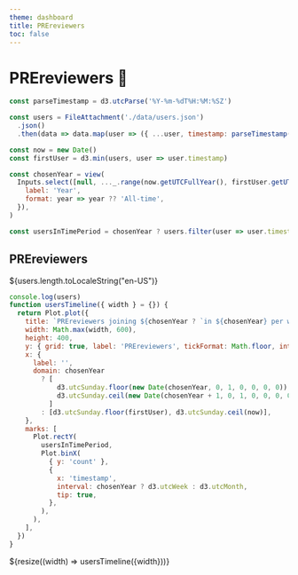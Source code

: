 ```yaml
---
theme: dashboard
title: PREreviewers
toc: false
---
```


# PREreviewers 🫅

```js
const parseTimestamp = d3.utcParse('%Y-%m-%dT%H:%M:%SZ')

const users = FileAttachment('./data/users.json')
  .json()
  .then(data => data.map(user => ({ ...user, timestamp: parseTimestamp(user.timestamp) })))
```

```js
const now = new Date()
const firstUser = d3.min(users, user => user.timestamp)
```

```js
const chosenYear = view(
  Inputs.select([null, ..._.range(now.getUTCFullYear(), firstUser.getUTCFullYear() - 1)], {
    label: 'Year',
    format: year => year ?? 'All-time',
  }),
)
```

```js
const usersInTimePeriod = chosenYear ? users.filter(user => user.timestamp.getUTCFullYear() === chosenYear) : users
```

<div class="grid grid-cols-4">
  <div class="card">
    <h2>PREreviewers</h2>
    <span class="big">${users.length.toLocaleString("en-US")}</span>
  </div>
</div>

```js
console.log(users)
function usersTimeline({ width } = {}) {
  return Plot.plot({
    title: `PREreviewers joining ${chosenYear ? `in ${chosenYear} per week` : 'per month'}`,
    width: Math.max(width, 600),
    height: 400,
    y: { grid: true, label: 'PREreviewers', tickFormat: Math.floor, interval: 1 },
    x: {
      label: '',
      domain: chosenYear
        ? [
            d3.utcSunday.floor(new Date(chosenYear, 0, 1, 0, 0, 0, 0)),
            d3.utcSunday.ceil(new Date(chosenYear + 1, 0, 1, 0, 0, 0, 0)),
          ]
        : [d3.utcSunday.floor(firstUser), d3.utcSunday.ceil(now)],
    },
    marks: [
      Plot.rectY(
        usersInTimePeriod,
        Plot.binX(
          { y: 'count' },
          {
            x: 'timestamp',
            interval: chosenYear ? d3.utcWeek : d3.utcMonth,
            tip: true,
          },
        ),
      ),
    ],
  })
}
```

<div class="grid grid-cols-1">
  <div class="card">
    ${resize((width) => usersTimeline({width}))}
  </div>
</div>
